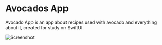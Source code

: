 # Avocados App 

Avocado App is an app about recipes used with avocado and everything about it, created for study on SwiftUI.

![Screenshot](https://raw.githubusercontent.com/rtcoding/Avocados/master/Screenshot_Avocados.png)
